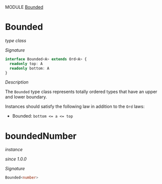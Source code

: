 MODULE [Bounded](https://github.com/gcanti/fp-ts/blob/master/src/Bounded.ts)

# Bounded

_type class_

_Signature_

```ts
interface Bounded<A> extends Ord<A> {
  readonly top: A
  readonly bottom: A
}
```

_Description_

The `Bounded` type class represents totally ordered types that have an upper and lower boundary.

Instances should satisfy the following law in addition to the `Ord` laws:

* Bounded: `bottom <= a <= top`

# boundedNumber

_instance_

_since 1.0.0_

_Signature_

```ts
Bounded<number>
```
